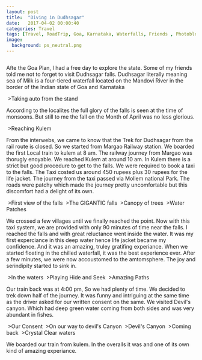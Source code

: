 ```yaml
---
layout: post
title:  "Diving in Dudhsagar"
date:   2017-04-02 00:00:40
categories: Travel
tags: [Travel, RoadTrip, Goa, Karnataka, Waterfalls, Friends , Photoblog, WeekendDiaries]
image:
  background: ps_neutral.png
---
```

<img src="https://i.imgur.com/hhKtXEU.jpg" alt="">

Afte the Goa Plan, I had a free day to explore the state. Some of my friends told me not to forget to visit Dudhsagar falls. Dudhsagar literally meaning sea of Milk  is a four-tiered waterfall located on the Mandovi River in the border of the Indian state of Goa and Karnataka

<img src="https://i.imgur.com/oPhtNvI.jpg" alt="">
>Taking auto from the stand

According to the localites the full glory of the falls is seen at the time of monsoons. But still to me the fall on the Month of April was no less glorious.


<img src="https://i.imgur.com/LiQNDiK.jpg" alt="">
>Reaching Kulem

From the interwebs, we came to know that the Trek for Dudhsagar from the rail route is closed.  So we started from Margao Railway station. We boarded the first Local train to kulem at 8 am. The railway journey from Margao was thorugly enoyable. We reached Kulem at around 10 am. In Kulem there is a strict but good procedure to get to the falls. We were required to book a taxi to the falls. The Taxi costed us around 450 rupees plus 30 rupees for the life jacket. The journey from the taxi passed via Mollem national Park. The roads were patchy which made the journey pretty uncomfortable but this discomfort had a delight of its own.


<img src="https://i.imgur.com/bvDYdnd.jpg" alt="">
>First view of the falls

<img src="https://i.imgur.com/yWSABkQ.jpg" alt="">
>The GIGANTIC falls

<img src="https://i.imgur.com/r6U3l94.jpg" alt="">
>Canopy of trees

<img src="https://i.imgur.com/ox0rfd6.jpg" alt="">
>Water Patches 

We crossed a few villages until we finally reached the point. Now with this taxi system, we are provided with only 90 minutes of time near the falls. I reached the falls and with great reluctance went inside the water. It was my first experciance in this deep water hence life jacket became my confidence. And it was an amazing, truley gratifing experiance. When we started floating in the chilled waterfall, it was the best experience ever. After a few minutes, we were now accoustomed to the amtomsphere. The joy and serindipity started to sink in. 

<img src="https://i.imgur.com/2yo7aFk.jpg" alt="">
>In the waters

<img src="https://i.imgur.com/1IUfmgu.jpg" alt="">
>Playing Hide and Seek


<img src="https://i.imgur.com/tgjglSN.jpg" alt="">
>Amazing Paths

Our train back was at 4:00 pm, So we had plenty of time. We decided to trek down half of the journey. It was funny and intriguing at the same time as the driver asked for our written consent on the same. We visited Devil's canyon. Which had deep green water coming from both sides and was very abundant in fishes.

<img src="https://i.imgur.com/wvEEVLq.jpg" alt="">
>Our Consent

<img src="https://i.imgur.com/uKGXS9p.jpg" alt="">
>On our way to devil's Canyon

<img src="https://i.imgur.com/98eB4g5.jpg" alt="">
>Devil's Canyon

<img src="https://i.imgur.com/om6qC23.jpg" alt="">
>Coming back

<img src="https://i.imgur.com/zw3a3t8.jpg" alt="">
>Crystal Clear waters

We boarded our train from kulem. In the overalls it was and one of its own kind of amazing experiance.
